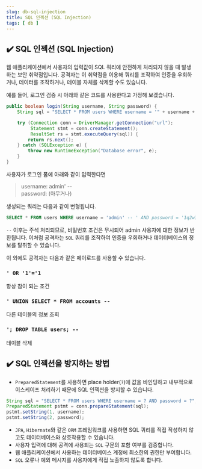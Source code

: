 ```yaml
---
slug: db-sql-injection
title: SQL 인젝션 (SQL Injection)
tags: [ db ]
---
```


## ✔️ SQL 인젝션 (SQL Injection)
웹 애플리케이션에서 사용자의 입력값이 SQL 쿼리에 안전하게 처리되지 않을 때 발생하는 보안 취약점입니다. 공격자는 이 취약점을 이용해 쿼리를 조작하여 인증을 우회하거나, 데이터를 조작하거나, 테이블 자체를 삭제할 수도 있습니다.

예를 들어, 로그인 검증 시 아래와 같은 코드를 사용한다고 가정해 보겠습니다.
```java
public boolean login(String username, String password) {
    String sql = "SELECT * FROM users WHERE username = '" + username + "' AND password = '" + password + "'";

    try (Connection conn = DriverManager.getConnection("url");
         Statement stmt = conn.createStatement();
         ResultSet rs = stmt.executeQuery(sql)) {
        return rs.next();
    } catch (SQLException e) {
        throw new RuntimeException("Database error", e);
    }
}
```
사용자가 로그인 폼에 아래와 같이 입력한다면
> username: admin' --   
> password: (아무거나)

생성되는 쿼리는 다음과 같이 변형됩니다.
```sql
SELECT * FROM users WHERE username = 'admin' -- ' AND password = '1q2w3e4r!';
```

`--` 이후는 주석 처리되므로, 비밀번호 조건은 무시되어 admin 사용자에 대한 정보가 반환됩니다. 이처럼 공격자는 `SQL` 쿼리를 조작하여 인증을 우회하거나 데이터베이스의 정보를 탈취할 수 있습니다.

이 외에도 공격자는 다음과 같은 페이로드를 사용할 수 있습니다.
### `' OR '1'='1`
항상 참이 되는 조건

### `' UNION SELECT * FROM accounts --`
다른 테이블의 정보 조회

### `'; DROP TABLE users; --`
테이블 삭제

## ✔️ SQL 인젝션을 방지하는 방법
* `PreparedStatement`를 사용하면 place holder(`?`)에 값을 바인딩하고 내부적으로 이스케이프 처리하기 때문에 SQL 인젝션을 방지할 수 있습니다.
```java
String sql = "SELECT * FROM users WHERE username = ? AND password = ?";
PreparedStatement pstmt = conn.prepareStatement(sql);
pstmt.setString(1, username);
pstmt.setString(2, password);
```
* `JPA`, `Hibernate`와 같은 `ORM` 프레임워크를 사용하면 SQL 쿼리를 직접 작성하지 않고도 데이터베이스와 상호작용할 수 있습니다.
* 사용자 입력에 대해 공격에 사용되는 `SQL` 구문의 포함 여부를 검증합니다.
* 웹 애플리케이션에서 사용하는 데이터베이스 계정에 최소한의 권한만 부여합니다.
* `SQL` 오류나 예외 메시지를 사용자에게 직접 노출하지 않도록 합니다.